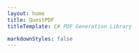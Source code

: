 ```yaml
---
layout: home
title: QuestPDF
titleTemplate: C# PDF Generation Library

markdownStyles: false
---
```


<script setup>
import HomePage from '../docs/.vitepress/theme/homepage/HomePage.vue';
</script>


<HomePage />
